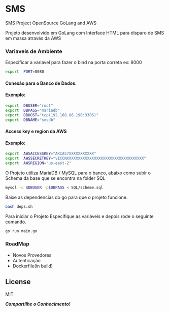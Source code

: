 # SMS
SMS Project OpenSource GoLang and AWS

Projeto desenvolvido em GoLang com Interface HTML para disparo de SMS em massa através da AWS




### Variaveis de Ambiente

Especificar a variavel para fazer o bind na porta correta ex: 8000
```sh
export  PORT=8080
```
#### Conexão para o Banco de Dados.
#### Exemplo:
```sh
export	DBUSER="root"
export	DBPASS="mariadb"
export	DBHOST="tcp(192.168.86.190:3306)"
export	DBNAME="smsdb"
```

#### Access key e region da AWS
#### Exemplo:
```sh
export  AWSACCESSKEY="AKIA57XXXXXXXXXXX"
export  AWSSECRETKEY="vICCNXXXXXXXXXXXXXXXXXXXXXXXXXXXXXXXXXX"
export  AWSREGION="us-east-2"
```

O Projeto utiliza MariaDB / MySQL para o banco, abaixo como subir o Schema da base que se encontra na folder SQL
```sh
mysql -u $DBUSER -p$DBPASS < SQL/scheme.sql
```
Baixe as dependencias do go para que o projeto funcione.
```sh
bash deps.sh
```

Para iniciar o Projeto Especifique as variáveis e depois rode o seguinte comando.
```sh
go run main.go
```

### RoadMap

- Novos Provedores
- Autenticação
- Dockerfile(in build)

License
---
MIT

***Compartilhe o Conhecimento!***